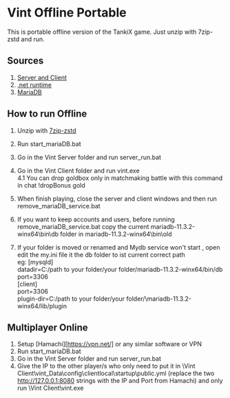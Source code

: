
# Vint Offline Portable

This is portable offline version of the TankiX game.
Just unzip with 7zip-zstd and run.

## Sources

1. [Server and Client](https://github.com/Vint-TX/Vint)
2. [.net runtime](https://download.visualstudio.microsoft.com/download/pr/77650902-a341-4f4c-934f-db7056cbfa78/176d961f8bbc798596f8d498ede4cc73/dotnet-runtime-8.0.5-win-x64.zip)
3. [MariaDB](https://archive.mariadb.org/mariadb-11.3.2/winx64-packages/mariadb-11.3.2-winx64.zip)

## How to run Offline

1. Unzip with [7zip-zstd](https://github.com/mcmilk/7-Zip-zstd/releases)
2. Run start_mariaDB.bat
3. Go in the Vint Server folder and run server_run.bat
4. Go in the Vint Client folder and run vint.exe \
4.1 You can drop goldbox only in matchmaking battle with this command in chat !dropBonus gold
5. When finish playing, close the server and client windows and then run remove_mariaDB_service.bat

6. If you want to keep accounts and users, before running remove_mariaDB_service.bat copy the current mariadb-11.3.2-winx64\bin\db folder in mariadb-11.3.2-winx64\bin\old
7.  If your folder is moved or renamed and Mydb service won't start , open edit the my.ini file it the db folder to ist current correct path \
eg: [mysqld] \
    datadir=C:/path to your folder/your folder/mariadb-11.3.2-winx64/bin/db \
    port=3306 \
    [client] \
    port=3306 \
    plugin-dir=C:/path to your folder/your folder/\mariadb-11.3.2-winx64/lib/plugin 

## Multiplayer Online

1. Setup [Hamachi][https://vpn.net/] or any similar software or VPN
2. Run start_mariaDB.bat
3. Go in the Vint Server folder and run server_run.bat
4. Give the IP to the other player/s who only need to put it in \Vint Client\vint_Data\config\clientlocal\startup\public.yml (replace the two http://127.0.0.1:8080 strings with the IP and Port from Hamachi) and only run \Vint Client\vint.exe
